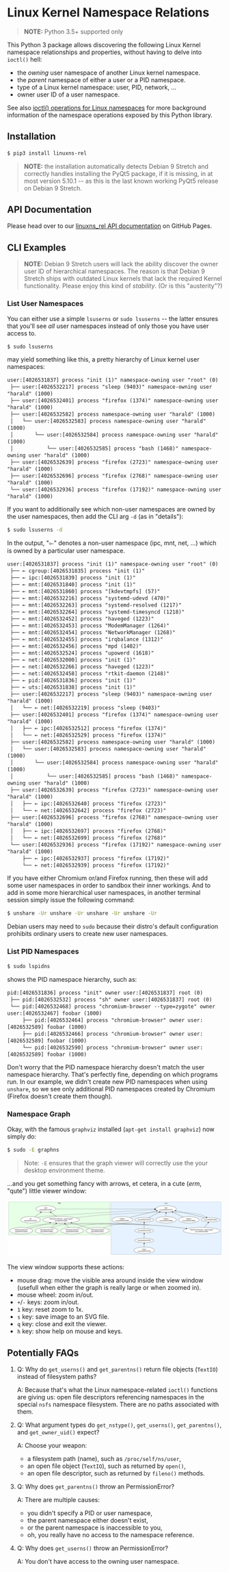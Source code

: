 # Linux Kernel Namespace Relations

> **NOTE:** Python 3.5+ supported only

This Python 3 package allows discovering the following Linux Kernel
namespace relationships and properties, without having to delve into
`ioctl()` hell:

- the _owning_ user namespace of another Linux kernel namespace.
- the _parent_ namespace of either a user or a PID namespace.
- type of a Linux kernel namespace: user, PID, network, ...
- owner user ID of a user namespace.

See also [ioctl() operations for Linux namespaces](http://man7.org/linux/man-pages/man2/ioctl_ns.2.html)
for more background information of the namespace operations exposed by
this Python library.

## Installation

```bash
$ pip3 install linuxns-rel
```

> **NOTE:** the installation automatically detects Debian 9 Stretch and
> correctly handles installing the PyQt5 package, if it is missing, in
> at most version 5.10.1 -- as this is the last known working PyQt5
> release on Debian 9 Stretch.

## API Documentation

Please head over to our
[linuxns_rel API documentation](https://thediveo.github.io/linuxns_rel/)
on GitHub Pages.

## CLI Examples

> **NOTE:** Debian 9 Stretch users will lack the ability discover the
> owner user ID of hierarchical namespaces. The reason is that Debian
> 9 Stretch ships with outdated Linux kernels that lack the required
> Kernel functionality. Please enjoy this kind of _stability_. (Or is
> this "austerity"?)

### List User Namespaces

You can either use a simple `lsuserns` or `sudo lsuserns` -- the latter
ensures that you'll see _all_ user namespaces instead of only those you
have user access to.

```bash
$ sudo lsuserns
```

may yield something like this, a pretty hierarchy of Linux kernel user
namespaces:

```text
user:[4026531837] process "init (1)" namespace-owning user "root" (0)
 ├── user:[4026532217] process "sleep (9403)" namespace-owning user "harald" (1000)
 ├── user:[4026532401] process "firefox (1374)" namespace-owning user "harald" (1000)
 ├── user:[4026532582] process namespace-owning user "harald" (1000)
 │   └── user:[4026532583] process namespace-owning user "harald" (1000)
 │       └── user:[4026532584] process namespace-owning user "harald" (1000)
 │           └── user:[4026532585] process "bash (1468)" namespace-owning user "harald" (1000)
 ├── user:[4026532639] process "firefox (2723)" namespace-owning user "harald" (1000)
 ├── user:[4026532696] process "firefox (2768)" namespace-owning user "harald" (1000)
 └── user:[4026532936] process "firefox (17192)" namespace-owning user "harald" (1000)
```

If you want to additionally see which non-user namespaces are owned by the user namespaces, then add the CLI arg `-d` (as in "details"):

```bash
$ sudo lsuserns -d
```

In the output, "⟜" denotes a non-user namespace (ipc, mnt, net, ...) which is
owned by a particular user namespace.

```text
user:[4026531837] process "init (1)" namespace-owning user "root" (0)
 ├── ⟜ cgroup:[4026531835] process "init (1)"
 ├── ⟜ ipc:[4026531839] process "init (1)"
 ├── ⟜ mnt:[4026531840] process "init (1)"
 ├── ⟜ mnt:[4026531860] process "[kdevtmpfs] (57)"
 ├── ⟜ mnt:[4026532216] process "systemd-udevd (470)"
 ├── ⟜ mnt:[4026532263] process "systemd-resolved (1217)"
 ├── ⟜ mnt:[4026532264] process "systemd-timesyncd (1218)"
 ├── ⟜ mnt:[4026532452] process "haveged (1223)"
 ├── ⟜ mnt:[4026532453] process "ModemManager (1264)"
 ├── ⟜ mnt:[4026532454] process "NetworkManager (1268)"
 ├── ⟜ mnt:[4026532455] process "irqbalance (1312)"
 ├── ⟜ mnt:[4026532456] process "mpd (1402)"
 ├── ⟜ mnt:[4026532524] process "upowerd (1618)"
 ├── ⟜ net:[4026532000] process "init (1)"
 ├── ⟜ net:[4026532266] process "haveged (1223)"
 ├── ⟜ net:[4026532458] process "rtkit-daemon (2148)"
 ├── ⟜ pid:[4026531836] process "init (1)"
 ├── ⟜ uts:[4026531838] process "init (1)"
 ├── user:[4026532217] process "sleep (9403)" namespace-owning user "harald" (1000)
 │   └── ⟜ net:[4026532219] process "sleep (9403)"
 ├── user:[4026532401] process "firefox (1374)" namespace-owning user "harald" (1000)
 │   ├── ⟜ ipc:[4026532512] process "firefox (1374)"
 │   └── ⟜ net:[4026532529] process "firefox (1374)"
 ├── user:[4026532582] process namespace-owning user "harald" (1000)
 │   └── user:[4026532583] process namespace-owning user "harald" (1000)
 │       └── user:[4026532584] process namespace-owning user "harald" (1000)
 │           └── user:[4026532585] process "bash (1468)" namespace-owning user "harald" (1000)
 ├── user:[4026532639] process "firefox (2723)" namespace-owning user "harald" (1000)
 │   ├── ⟜ ipc:[4026532640] process "firefox (2723)"
 │   └── ⟜ net:[4026532642] process "firefox (2723)"
 ├── user:[4026532696] process "firefox (2768)" namespace-owning user "harald" (1000)
 │   ├── ⟜ ipc:[4026532697] process "firefox (2768)"
 │   └── ⟜ net:[4026532699] process "firefox (2768)"
 └── user:[4026532936] process "firefox (17192)" namespace-owning user "harald" (1000)
     ├── ⟜ ipc:[4026532937] process "firefox (17192)"
     └── ⟜ net:[4026532939] process "firefox (17192)"
```

If you have either Chromium or/and Firefox running, then these will
add some user namespaces in order to sandbox their inner workings. And
to add in some more hierarchical user namespaces, in another terminal
session simply issue the following command:

```bash
$ unshare -Ur unshare -Ur unshare -Ur unshare -Ur
```

Debian users may need to `sudo` because their distro's default
configuration prohibits ordinary users to create new user namespaces.

### List PID Namespaces

```bash
$ sudo lspidns 
```

shows the PID namespace hierarchy, such as:

```
pid:[4026531836] process "init" owner user:[4026531837] root (0)
 ├── pid:[4026532532] process "sh" owner user:[4026531837] root (0)
 └── pid:[4026532468] process "chromium-browser --type=zygote" owner user:[4026532467] foobar (1000)
     ├── pid:[4026532464] process "chromium-browser" owner user:[4026532589] foobar (1000)
     ├── pid:[4026532466] process "chromium-browser" owner user:[4026532589] foobar (1000)
     └── pid:[4026532590] process "chromium-browser" owner user:[4026532589] foobar (1000)
```

Don't worry that the PID namespace hierarchy doesn't match the user
namespace hierarchy. That's perfectly fine, depending on which programs
run. In our example, we didn't create new PID namespaces when using
`unshare`, so we see only additional PID namespaces created by
Chromium (Firefox doesn't create them though).

### Namespace Graph

Okay, with the famous `graphviz` installed (`apt-get install graphviz`)
now simply do:

```bash
$ sudo -E graphns
```

> Note: `-E` ensures that the graph viewer will correctly use the your
> desktop environment theme.

...and you get something fancy with arrows, et cetera, in a cute (_erm_,
"qute") little viewer window:

![hierarchical namespace graph](doc/source/_static/hns-graph.svg)

The view window supports these actions:

- mouse drag: move the visible area around inside the view window
  (usefull when either the graph is really large or when zoomed in).
- mouse wheel: zoom in/out.
- `+`/`-` keys: zoom in/out.
- `1` key: reset zoom to 1x.
- `s` key: save image to an SVG file.
- `q` key: close and exit the viewer.
- `h` key: show help on mouse and keys.

## Potentially FAQs

1. Q: Why do `get_userns()` and `get_parentns()` return file objects
   (`TextIO`) instead of filesystem paths?

   A: Because that's what the Linux namespace-related `ioctl()`
   functions are giving us: open file descriptors referencing namespaces
   in the special `nsfs` namespace filesystem. There are no paths
   associated with them.

2. Q: What argument types do `get_nstype()`, `get_userns()`,
   `get_parentns()`, and `get_owner_uid()` expect?

   A: Choose your weapon:
   - a filesystem path (name), such as `/proc/self/ns/user`,
   - an open file object (`TextIO`), such as returned by `open()`,
   - an open file descriptor, such as returned by `fileno()` methods.

3. Q: Why does `get_parentns()` throw an PermissionError?

   A: There are multiple causes:
   - you didn't specify a PID or user namespace,
   - the parent namespace either doesn't exist,
   - or the parent namespace is inaccessible to you,
   - oh, you really have no access to the namespace reference.

4. Q: Why does `get_userns()` throw an PermissionError?

   A: You don't have access to the owning user namespace.